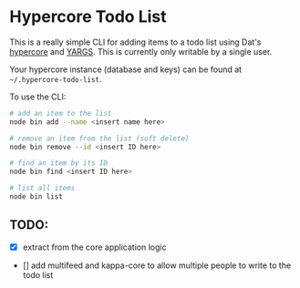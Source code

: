 # Hypercore Todo List

This is a really simple CLI for adding items to a todo list using Dat's [hypercore](https://github.com/mafintosh/hypercore) and [YARGS](http://yargs.js.org/). This is currently only writable by a single user.

Your hypercore instance (database and keys) can be found at `~/.hypercore-todo-list`.

To use the CLI:

```bash
# add an item to the list
node bin add --name <insert name here>

# remove an item from the list (soft delete)
node bin remove --id <insert ID here>

# find an item by its ID
node bin find <insert ID here>

# list all items
node bin list
```

## TODO: 
- [x] extract from the core application logic
- [] add multifeed and kappa-core to allow multiple people to write to the todo list
